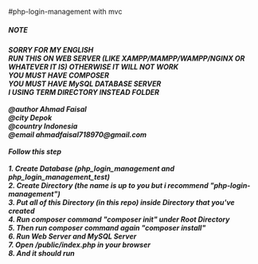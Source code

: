 #php-login-management with mvc

<h5>NOTE<h5>
SORRY FOR MY ENGLISH<br>
RUN THIS ON WEB SERVER (LIKE XAMPP/MAMPP/WAMPP/NGINX OR WHATEVER IT IS) OTHERWISE IT WILL NOT WORK<br>
YOU MUST HAVE COMPOSER<br>
YOU MUST HAVE MySQL DATABASE SERVER<br>
I USING TERM DIRECTORY INSTEAD FOLDER<br>
<br>
@author Ahmad Faisal<br>
@city Depok<br>
@country Indonesia<br>
@email ahmadfaisal718970@gmail.com<br>
<br>
Follow this step<br>
<br>
1. Create Database (php_login_management and php_login_management_test)<br>
2. Create Directory (the name is up to you but i recommend "php-login-management")<br>
3. Put all of this Directory (in this repo) inside Directory that you've created<br>
4. Run composer command "composer init" under Root Directory<br>
5. Then run composer command again "composer install"<br>
6. Run Web Server and MySQL Server<br>
7. Open <directory You've Created>/public/index.php in your browser<br>
8. And it should run<br>
